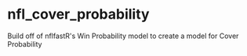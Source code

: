 # nfl_cover_probability
Build off of nflfastR's Win Probability model to create a model for Cover Probability
